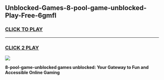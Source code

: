 
## Unblocked-Games-8-pool-game-unblocked-Play-Free-6gmfl
<h3>
<a href="https://premium76.site?title=8-pool-game-unblocked&ref=18A1">CLICK TO PLAY</a></h3>
<hr>

<h3>
<a href="https://premium76.site?title=8-pool-game-unblocked&ref=18A1">CLICK 2 PLAY</a>
  
</h3>

<a href="https://premium76.site?title=8-pool-game-unblocked&ref=18A1"><img src="https://clearcache.store/games.png"></a>


**8-pool-game-unblocked games unblocked: Your Gateway to Fun and Accessible Online Gaming**
